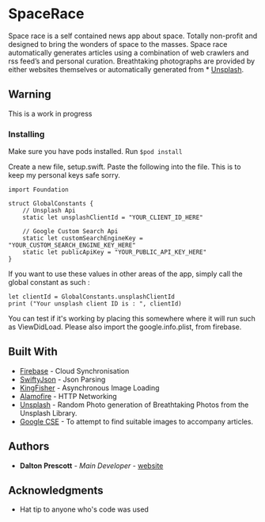 # SpaceRace
Space race is a self contained news app about space. Totally non-profit and designed to bring the wonders of space to the masses. Space race automatically generates articles using a combination of web crawlers and rss feed’s and personal curation. Breathtaking photographs are provided by either websites themselves or automatically generated from * [Unsplash](https://unsplash.com).

## Warning

This is a work in progress

### Installing

Make sure you have pods installed. Run ``` $pod install ```

Create a new file, setup.swift. Paste the following into the file. This is to keep my personal keys safe sorry.

```
import Foundation

struct GlobalConstants {
    // Unsplash Api
    static let unsplashClientId = "YOUR_CLIENT_ID_HERE"
    
    // Google Custom Search Api
    static let customSearchEngineKey = "YOUR_CUSTOM_SEARCH_ENGINE_KEY_HERE"
    static let publicApiKey = "YOUR_PUBLIC_API_KEY_HERE"
}
```

If you want to use these values in other areas of the app, simply call the global constant as such :

```
let clientId = GlobalConstants.unsplashClientId
print ("Your unsplash client ID is : ", clientId)
```

You can test if it's working by placing this somewhere where it will run such as ViewDidLoad.
Please also import the google.info.plist, from firebase.

## Built With

* [Firebase](https://firebase.google.com) - Cloud Synchronisation
* [SwiftyJson](https://github.com/SwiftyJSON/SwiftyJSON) - Json Parsing
* [KingFisher](https://github.com/onevcat/Kingfisher) - Asynchronous Image Loading
* [Alamofire](https://github.com/Alamofire/Alamofire) - HTTP Networking
* [Unsplash](https://unsplash.com/developers) - Random Photo generation of Breathtaking Photos from the Unsplash Library.
* [Google CSE](https://developers.google.com/custom-search/) - To attempt to find suitable images to accompany articles.


## Authors

* **Dalton Prescott** - *Main Developer* - [website](http://daltonprescott.com)

## Acknowledgments
* Hat tip to anyone who's code was used
